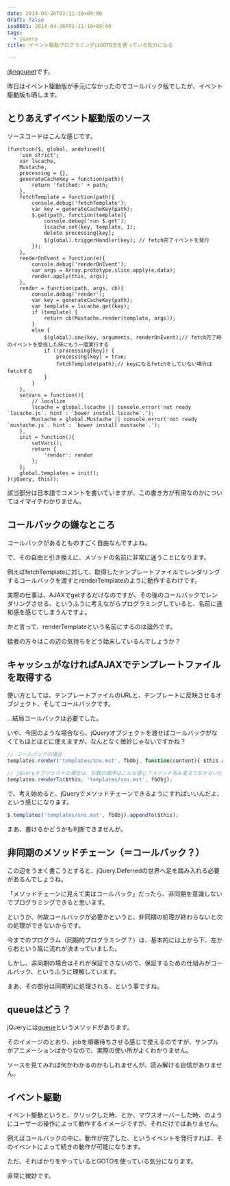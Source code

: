 ```yaml
---
date: 2014-04-26T01:11:10+09:00
draft: false
iso8601: 2014-04-26T01:11:10+09:00
tags:
  - jquery
title: イベント駆動プログラミングはGOTO文を使っている気分になる

---
```


<p><a href="https://twitter.com/nqounet">@nqounet</a>です。</p>

<p>昨日はイベント駆動版が手元になかったのでコールバック版でしたが、イベント駆動版も晒します。</p>



<h2>とりあえずイベント駆動版のソース</h2>

<p>ソースコードはこんな感じです。</p>

```
(function($, global, undefined){
    'use strict';
    var lscache,
    Mustache,
    processing = {},
    generateCacheKey = function(path){
        return 'fetched:' + path;
    },
    fetchTemplate = function(path){
        console.debug('fetchTemplate');
        var key = generateCacheKey(path);
        $.get(path, function(template){
            console.debug('run $.get');
            lscache.set(key, template, 1);
            delete processing[key];
            $(global).triggerHandler(key); // fetch完了イベントを発行
        });
    },
    renderOnEvent = function(e){
        console.debug('renderOnEvent');
        var args = Array.prototype.slice.apply(e.data);
        render.apply(this, args);
    },
    render = function(path, args, cb){
        console.debug('render');
        var key = generateCacheKey(path);
        var template = lscache.get(key);
        if (template) {
            return cb(Mustache.render(template, args));
        }
        else {
            $(global).one(key, arguments, renderOnEvent);// fetch完了時のイベントを受信した時にもう一度実行する
            if (!processing[key]) {
                processing[key] = true;
                fetchTemplate(path);// keyになるfetchをしていない場合はfetchする
            }
        }
    },
    setVars = function(){
        // localize
        lscache = global.lscache || console.error('not ready `lscache.js`. hint : `bower install lscache`.');
        Mustache = global.Mustache || console.error('not ready `mustache.js`. hint : `bower install mustache`.');
    },
    init = function(){
        setVars();
        return {
            'render': render
        };
    };
    global.templates = init();
}(jQuery, this));
```

<p>該当部分は日本語でコメントを書いていますが、この書き方が有用なのかについてはイマイチわかりません。</p>

<h2>コールバックの嫌なところ</h2>

<p>コールバックがあるとものすごく自由なんですよね。</p>

<p>で、その自由と引き換えに、メソッドの名前に非常に迷うことになります。</p>

<p>例えばfetchTemplateに対して、取得したテンプレートファイルでレンダリングするコールバックを渡すとrenderTemplateのように動作するわけです。</p>

<p>実際の仕事は、AJAXでgetするだけなのですが、その後のコールバックでレンダリングさせる、というふうに考えながらプログラミングしていると、名前に違和感を感じてしまうんですよ。</p>

<p>かと言って、renderTemplateという名前にするのは論外です。</p>

<p>猛者の方々はこの辺の気持ちをどう始末しているんでしょうか？</p>

<h2>キャッシュがなければAJAXでテンプレートファイルを取得する</h2>

<p>使い方としては、テンプレートファイルのURLと、テンプレートに反映させるオブジェクト、そしてコールバックです。</p>

<p>…結局コールバックは必要でした。</p>

<p>いや、今回のような場合なら、jQueryオブジェクトを渡せばコールバックがなくてもほどほどに使えますが、なんとなく微妙じゃないですかね？</p>

```js
// コールバックの場合
templates.render('templates/sns.mst', fbObj, function(content){ $this.append(content) });

// jQueryオブジェクトの場合は、引数の順序はこんな感じ？メソッド名も変えておかないとねぇ
templates.renderTo($this, 'templates/sns.mst', fbObj);
```

<p>で、考え始めると、jQueryでメソッドチェーンできるようにすればいいんだよ、という感じになります。</p>

```js
$.templates('templates/sns.mst', fbObj).appendTo($this);
```

<p>まあ、書けるかどうかも判断できませんが。</p>

<h2>非同期のメソッドチェーン（＝コールバック？）</h2>

<p>この辺をうまく書こうとすると、jQuery.Deferredの世界へ足を踏み入れる必要があるんでしょうね。</p>

<p>「メソッドチェーンに見えて実はコールバック」だったら、非同期を意識しないでプログラミングできると思います。</p>

<p>というか、何故コールバックが必要かというと、非同期の処理が終わらないと次の処理ができないからです。</p>

<p>今までのプログラム（同期的プログラミング？）は、基本的には上から下、左から右という風に流れが決まっていました。</p>

<p>しかし、非同期の場合はそれが保証できないので、保証するための仕組みがコールバック、というふうに理解しています。</p>

<p>まあ、その部分は同期的に処理される、という事ですね。</p>

<h2>queueはどう？</h2>

<p>jQueryには<a href="http://api.jquery.com/queue/">queue</a>というメソッドがあります。</p>

<p>そのイメージのとおり、jobを順番待ちさせる感じで使えるのですが、サンプルがアニメーションばかりなので、実際の使い所がよくわかりません。</p>

<p>ソースを見てみれば何かわかるのかもしれませんが、読み解ける自信がありません。</p>

<h2>イベント駆動</h2>

<p>イベント駆動というと、クリックした時、とか、マウスオーバーした時、のようにユーザーの操作によって動作するイメージですが、それだけではありません。</p>

<p>例えばコールバックの中に、動作が完了した、というイベントを発行すれば、そのイベントによって続きの動作が可能になります。</p>

<p>ただ、そればかりをやっているとGOTOを使っている気分になります。</p>

<p>非常に微妙です。</p>
    	